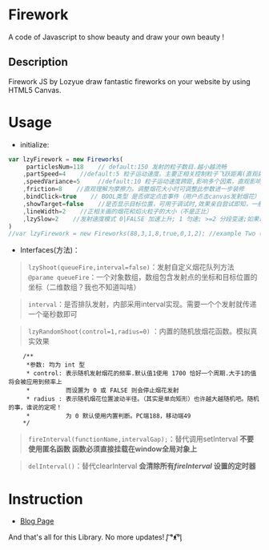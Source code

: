 # Firework
A code of Javascript to show beauty and draw your own beauty !

## Description
Firework JS by Lozyue draw fantastic fireworks on your website by using HTML5 Canvas.

# Usage
- initialize:
```javascript
var lzyFirework = new Fireworks(
	 particlesNum=118    // default:150 发射的粒子数目.越小越流畅
	,partSpeed=4    //default:5 粒子运动速度。主要正相关控制粒子飞跃距离(直观就是) 
	,speedVariance=5     //default:10 粒子运动速度跨距,影响多个因素，直观影响粒子密集程度。粒子速度处于 U(partSpeed,speedVariance)的这个邻域上
	,friction=8    //直观理解为摩擦力。调整烟花大小时可调整此参数进一步装修
	,bindClick=true    // BOOL类型 是否绑定点击事件（用户点击canvas发射烟花）
	,showTarget=false    //是否显示目标位置，可用于调试时,效果亲自尝试即知，一般不开启
	,lineWidth=2    //正相关画的烟花和焰火粒子的大小（不是正比）
	,lzySlow=2    //发射速度模式 0|FALSE 加速上升; 1 匀速; >=2 分段变速;如果设置值大于2,则会应用到烟花（最小）上升速度上;此外烟花最小上升速度默认为 5
)
//var lzyFirework = new Fireworks(88,3,1,8,true,0,1,2); //example Two (The params suit for Mobile much better ) 
```
- Interfaces(方法)：
> `lzyShoot(queueFire,interval=false)`：发射自定义烟花队列方法
    `@parame queueFire`：一个对象数组，数组包含发射点的坐标和目标位置的坐标（二维数组？我也不知道叫啥）

> `interval`：是否排队发射，内部采用interval实现。需要一个个发射就传递一个毫秒数即可

> `lzyRandomShoot(control=1,radius=0)` ：内置的随机放烟花函数。模拟真实效果
```
    /**
     *参数: 均为 int 型
     * control: 表示随机发射烟花的频率.默认值1使用 1700 恰好一个周期.大于1的值将会被应用到频率上
     *          而设置为 0 或 FALSE 则会停止烟花发射
     * radius : 表示随机烟花位置波动半径。（其实是单向矩形）也许越大越随机吧。随机的事，谁说的定呢！
     *          为 0 默认使用内置判断。PC端188，移动端49 
    */
```

> `fireInterval(functionName,intervalGap);`：替代调用setInterval 
    **不要使用匿名函数
    函数必须直接挂载在window全局对象上**

> `delInterval()`：替代clearInterval
    **会清除所有*fireInterval* 设置的定时器**

# Instruction
- [Blog Page](https://vip.hnyz.fun/uncategorized/24.html)

And that's all for this Library. No more updates!  ᶘ ͡°ᴥ͡°ᶅ
